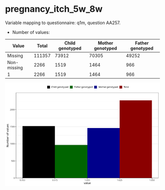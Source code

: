 # pregnancy_itch_5w_8w
Variable mapping to questionnaire: q1m, question AA257.
- Number of values:

| Value | Total | Child genotyped | Mother genotyped | Father genotyped |
| ----- | ----- | --------------- | ---------------- | ---------------- |
| Missing | 111357 | 73912 | 70305 | 49252 |
| Non-missing | 2266 | 1519 | 1464 | 966 |
| 1 | 2266 | 1519 | 1464 | 966 |



![](pregnancy_itch_5w_8w_n.png)



